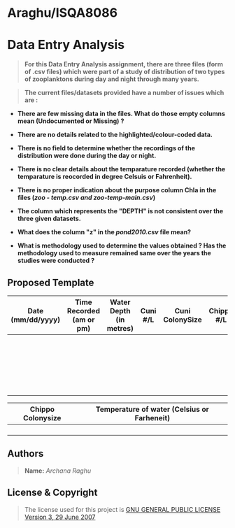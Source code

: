 # Araghu/ISQA8086

# Data Entry Analysis

> **For this Data Entry Analysis assignment, there are three files (form of .csv files) which were part of a study of distribution of two types of zooplanktons during day and night through many years.**

> **The current files/datasets provided have a number of issues which are :**

  * **There are few missing data in the files. What do those empty columns mean (Undocumented or Missing) ?**
  
  * **There are no details related to the highlighted/colour-coded data.**
  
  * **There is no field to determine whether the recordings of the distribution were done during the day or night.**
  
  * **There is no clear details about the temparature recorded (whether the temparature is reocorded in degree Celsuis or   Fahrenheit).**
  
  * **There is no proper indication about the purpose column Chla in the files (_zoo - temp.csv and zoo-temp-main.csv_)**
  
  * **The column which represents the "DEPTH" is not consistent over the three given datasets.**
  
  * **What does the column "z" in the _pond2010.csv_ file mean?**
  
  * **What is methodology used to determine the values obtained ? Has the methodology used to measure remained same over the years the studies were conducted ?**
  
## Proposed Template

| Date (mm/dd/yyyy)| Time Recorded (am or pm) | Water Depth (in metres) | Cuni #/L  | Cuni ColonySize | Chippo #/L | 
| :---------------:| :----------------------: | :---------------------: |:---------:| :-------------: | :--------: | 
|                  |                          |                         |           |                 |            |
|                  |                          |                         |           |                 |            |
|                  |                          |                         |           |                 |            |

| Chippo Colonysize | Temperature of water (Celsius or Farheneit)|
| :----------------:| :-----------------------------------------:|
|                   |                                            |
|                   |                                            |
|                   |                                            |
|                   |                                            |

## **Authors**

> **Name:** _Archana Raghu_

## **License & Copyright**

> The license used for this project is [GNU GENERAL PUBLIC LICENSE Version 3, 29 June 2007](https://github.com/ArchanaRaghu512/Araghu8086/blob/master/LICENSE)



